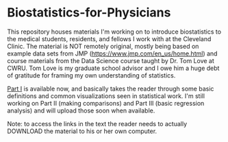 # Biostatistics-for-Physicians

This repository houses materials I'm working on to introduce biostatistics to the medical students, residents, and fellows I work with at the Cleveland Clinic. The material is NOT remotely original, mostly being based on example data sets from JMP (https://www.jmp.com/en_us/home.html) and course materials from the Data Science course taught by Dr. Tom Love at CWRU. Tom Love is my graduate school advisor and I owe him a huge debt of gratitude for framing my own understanding of statistics.

[Part I](Part_1_visualizations.pdf) is available now, and basically takes the reader through some basic definitions and common visualizations seen in statistical work. I'm still working on Part II (making comparisons) and Part III (basic regression analysis) and will upload those soon when available.

Note: to access the links in the text the reader needs to actually DOWNLOAD the material to his or her own computer.
